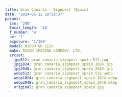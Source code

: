 ```yaml
---
title: Gran Canaria - Signpost (Spain)
date: '2024-01-12 19:51:37'
params:
  iso: '200'
  focal_length: '26'
  f_number: '9'
  ev: '1'
  exposure: '1/160'
  model: RICOH GR IIIx
  make: RICOH IMAGING COMPANY, LTD.
  srcset:
    jpg512: gran_canaria_signpost_spain_512.jpg
    jpg1024: gran_canaria_signpost_spain_1024.jpg
    jpg2048: gran_canaria_signpost_spain_2048.jpg
    webp512: gran_canaria_signpost_spain_512.webp
    webp1024: gran_canaria_signpost_spain_1024.webp
    webp2048: gran_canaria_signpost_spain_2048.webp
    original: gran_canaria_signpost_spain.jpg
---
```

